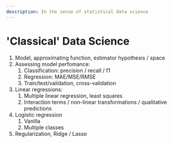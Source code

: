 ```yaml
---
description: In the sense of statistical data science
---
```


# 'Classical' Data Science

1. Model, approximating function, estimator hypothesis / space
2. Assessing model perfomance:
   1. Classification: precision / recall / f1
   2. Regression: MAE/MSE/RMSE
   3. Train/test/validation, cross-validation
3. Linear regressions:
   1. Multiple linear regression, least squares
   2. Interaction terms / non-linear transformations / qualitative predictions
4. Logistic regression
   1. Vanilla
   2. Multiple classes
5. Regularization, Ridge / Lasso



